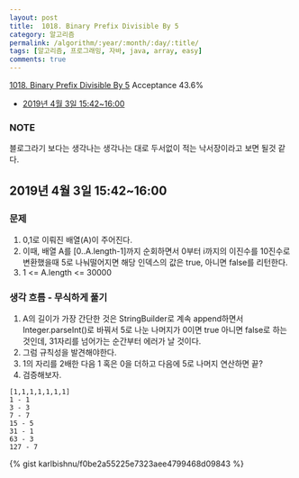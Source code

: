 ```yaml
---
layout: post
title:  1018. Binary Prefix Divisible By 5
category: 알고리즘
permalink: /algorithm/:year/:month/:day/:title/
tags: [알고리즘, 프로그래밍, 자바, java, array, easy]
comments: true
---
```

[1018. Binary Prefix Divisible By 5](https://leetcode.com/problems/binary-prefix-divisible-by-5/)
Acceptance 43.6%

* [2019년 4월 3일 15:42~16:00](#2019년-4월-3일-15421600)

### NOTE
블로그라기 보다는 생각나는 생각나는 대로 두서없이 적는 낙서장이라고 보면 될것 같다.

## 2019년 4월 3일 15:42~16:00
### 문제
1. 0,1로 이뤄진 배열(A)이 주어진다.
2. 이때, 배열 A를 [0..A.length-1]까지 순회하면서 0부터 i까지의 이진수를 10진수로 변환했을때 5로 나눠떨어지면 해당 인덱스의 값은 true, 아니면 false를 리턴한다.
3. 1 <= A.length <= 30000

### 생각 흐름 - 무식하게 풀기
1. A의 길이가 가장 간단한 것은 StringBuilder로 계속 append하면서 Integer.parseInt()로 바꿔서 5로 나눈 나머지가 0이면 true 아니면 false로 하는 것인데, 31자리를 넘어가는 순간부터 에러가 날 것이다.
2. 그럼 규칙성을 발견해야한다.
3. 1의 자리를 2배한 다음 1 혹은 0을 더하고 다음에 5로 나머지 연산하면 끝?
4. 검증해보자.
```
[1,1,1,1,1,1,1]
1 - 1
3 - 3
7 - 7
15 - 5
31 - 1
63 - 3
127 - 7
```

{% gist karlbishnu/f0be2a55225e7323aee4799468d09843 %}

